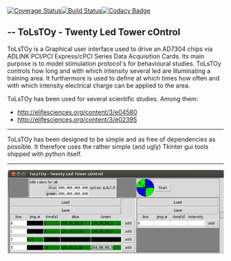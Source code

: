 [![Coverage Status](https://coveralls.io/repos/github/cgars/ToLsTOy/badge.svg?branch=master)](https://coveralls.io/github/cgars/ToLsTOy?branch=master)[![Build Status](https://travis-ci.org/cgars/ToLsTOy.svg?branch=master)](https://travis-ci.org/cgars/ToLsTOy)[![Codacy Badge](https://api.codacy.com/project/badge/grade/830aad5f799d42e4a92f2384283412a5)](https://www.codacy.com/app/christian_7/ToLsTOy)

--
ToLsTOy -  Twenty Led Tower cOntrol
-------------
ToLsTOy is a Graphical user interface used to drive an AD7304 chips via ADLINK PCI/PCI Express/cPCI Series Data Acquisition Cards.
Its main purpose is to model stimulation protocol's for behavioural  studies. ToLsTOy controls how long and with which
intensity several led are illuminating a training area. It furthermore is used to define at which times how often
and with which intensity electrical charge can be applied to the area.

ToLsTOy has been used for several scientific studies. Among them:
* http://elifesciences.org/content/3/e04580
* http://elifesciences.org/content/3/e02395

-------------
ToLsTOy has been designed to be simple and as free of dependencies as possible. It therefore uses the rather simple
(and ugly) Tkinter gui tools shipped with python itself.

-------------

![Image of ToLsTOy](https://github.com/cgars/ToLsTOy/blob/master/img/gui.png)

